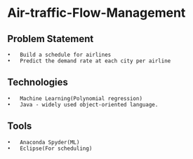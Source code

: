 # Air-traffic-Flow-Management

## Problem Statement
```
•	Build a schedule for airlines
•	Predict the demand rate at each city per airline
```
## Technologies
```
•	Machine Learning(Polynomial regression)
•	Java - widely used object-oriented language.
```
## Tools
```
•	Anaconda Spyder(ML)
•	Eclipse(For scheduling)
```

